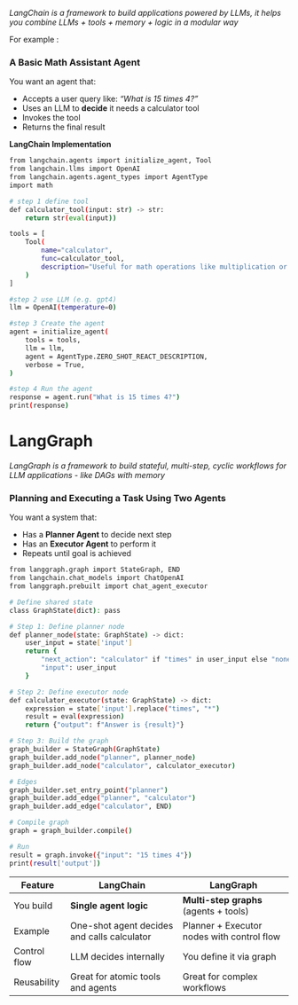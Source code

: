 
*LangChain is a framework to build applications powered by LLMs, it helps you combine LLMs + tools + memory + logic in a modular way*

For example : 
### A Basic Math Assistant Agent
You want an agent that:
- Accepts a user query like: _“What is 15 times 4?”_
- Uses an LLM to **decide** it needs a calculator tool
- Invokes the tool
- Returns the final result

**LangChain Implementation**

```bash
from langchain.agents import initialize_agent, Tool
from langchain.llms import OpenAI
from langchain.agents.agent_types import AgentType
import math

# step 1 define tool
def calculator_tool(input: str) -> str:
	return str(eval(input))

tools = [
	Tool(
		name="calculator",
		func=calculator_tool,
		description="Useful for math operations like multiplication or addition"
	)
]

#step 2 use LLM (e.g. gpt4)
llm = OpenAI(temperature=0)

#step 3 Create the agent
agent = initialize_agent(
	tools = tools, 
	llm = llm,
	agent = AgentType.ZERO_SHOT_REACT_DESCRIPTION, 
	verbose = True,
)

#step 4 Run the agent
response = agent.run("What is 15 times 4?")
print(response)
```

# LangGraph
*LangGraph is a framework to build stateful, multi-step, cyclic workflows for LLM applications - like DAGs with memory*

### Planning and Executing a Task Using Two Agents
You want a system that:
- Has a **Planner Agent** to decide next step
- Has an **Executor Agent** to perform it
- Repeats until goal is achieved

```bash
from langgraph.graph import StateGraph, END
from langchain.chat_models import ChatOpenAI
from langgraph.prebuilt import chat_agent_executor

# Define shared state
class GraphState(dict): pass

# Step 1: Define planner node
def planner_node(state: GraphState) -> dict:
    user_input = state['input']
    return {
        "next_action": "calculator" if "times" in user_input else "none",
        "input": user_input
    }

# Step 2: Define executor node
def calculator_executor(state: GraphState) -> dict:
    expression = state['input'].replace("times", "*")
    result = eval(expression)
    return {"output": f"Answer is {result}"}

# Step 3: Build the graph
graph_builder = StateGraph(GraphState)
graph_builder.add_node("planner", planner_node)
graph_builder.add_node("calculator", calculator_executor)

# Edges
graph_builder.set_entry_point("planner")
graph_builder.add_edge("planner", "calculator")
graph_builder.add_edge("calculator", END)

# Compile graph
graph = graph_builder.compile()

# Run
result = graph.invoke({"input": "15 times 4"})
print(result['output'])

```

| Feature      | LangChain                                   | LangGraph                                  |
| ------------ | ------------------------------------------- | ------------------------------------------ |
| You build    | **Single agent logic**                      | **Multi-step graphs** (agents + tools)     |
| Example      | One-shot agent decides and calls calculator | Planner + Executor nodes with control flow |
| Control flow | LLM decides internally                      | You define it via graph                    |
| Reusability  | Great for atomic tools and agents           | Great for complex workflows                |